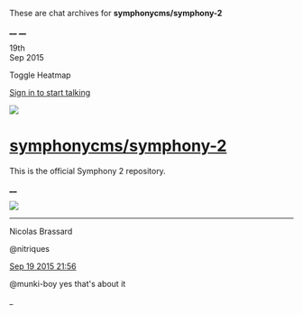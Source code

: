 These are chat archives for **symphonycms/symphony-2**

[__](/symphonycms/symphony-2/archives/2015/09/20)
[__](/symphonycms/symphony-2/archives/2015/09/18)

19th  
Sep 2015

Toggle Heatmap

[Sign in to start talking](/login?action=login&button=archive-login)

![](https://avatars-02.gitter.im/group/iv/3/57542c45c43b8c601977197e?s=48)

#  [symphonycms/symphony-2](/symphonycms/symphony-2)

This is the official Symphony 2 repository.

[ __ ](/orgs/symphonycms/rooms "More symphonycms rooms" )

![](https://avatars1.githubusercontent.com/u/771169?v=3&s=30)

__ __

Nicolas Brassard

@nitriques

[Sep 19 2015
21:56](https://gitter.im/symphonycms/symphony-2?at=55fdda22aef03edd3ed15d42 ""
)

@munki-boy yes that's about it

_


